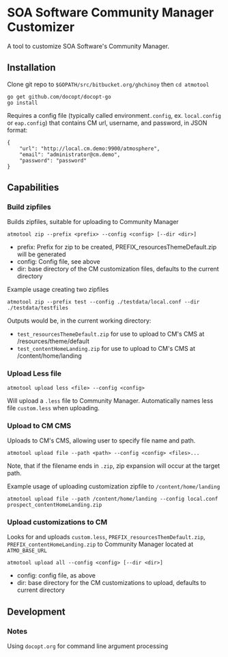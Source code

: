 # SOA Software Community Manager Customizer

A tool to customize SOA Software's Community Manager.


## Installation

Clone git repo to `$GOPATH/src/bitbucket.org/ghchinoy` then `cd atmotool`

    go get github.com/docopt/docopt-go
    go install

Requires a config file (typically called environment`.config`, ex. `local.config` or `eap.config`) that contains CM url, username, and password, in JSON format:

```
{
	"url": "http://local.cm.demo:9900/atmosphere",
	"email": "administrator@cm.demo",
	"password": "password"
}
```

## Capabilities

### Build zipfiles

Builds zipfiles, suitable for uploading to Community Manager

    atmotool zip --prefix <prefix> --config <config> [--dir <dir>]

* prefix: Prefix for zip to be created, PREFIX_resourcesThemeDefault.zip will be generated
* config: Config file, see above
* dir: base directory of the CM customization files, defaults to the current directory

Example usage creating two zipfiles

    atmotool zip --prefix test --config ./testdata/local.conf --dir ./testdata/testfiles

Outputs would be, in the current working directory:

* `test_resourcesThemeDefault.zip` for use to upload to CM's CMS at /resources/theme/default
* `test_contentHomeLanding.zip` for use to upload to CM's CMS at /content/home/landing

### Upload Less file

    atmotool upload less <file> --config <config>

Will upload a `.less` file to Community Manager. Automatically names less file `custom.less` when uploading.

### Upload to CM CMS

Uploads to CM's CMS, allowing user to specify file name and path.

    atmotool upload file --path <path> --config <config> <files>...

Note, that if the filename ends in `.zip`, zip expansion will occur at the target path.

Example usage of uploading customization zipfile to `/content/home/landing`

    atmotool upload file --path /content/home/landing --config local.conf prospect_contentHomeLanding.zip

### Upload customizations to CM

Looks for and uploads `custom.less`, `PREFIX_resourcesThemDefault.zip`, `PREFIX_contentHomeLanding.zip` to Community Manager located at `ATMO_BASE_URL`

    atmotool upload all --config <config> [--dir <dir>]

* config: config file, as above
* dir: base directory for the CM customizations to upload, defaults to current directory




## Development

### Notes

Using `docopt.org` for command line argument processing

